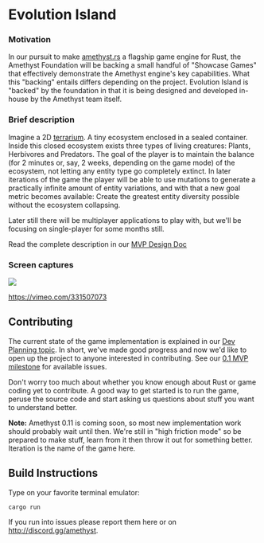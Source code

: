 # Evolution Island

### Motivation

In our pursuit to make [amethyst.rs](https://amethyst.rs) a flagship game engine for Rust, the Amethyst Foundation will be backing a small handful of "Showcase Games" that effectively demonstrate the Amethyst engine's key capabilities. What this "backing" entails differs depending on the project. Evolution Island is "backed" by the foundation in that it is being designed and developed in-house by the Amethyst team itself.

### Brief description

Imagine a 2D [terrarium](https://en.wikipedia.org/wiki/Terrarium). A tiny ecosystem enclosed in a sealed container. Inside this closed ecosystem exists three types of living creatures: Plants, Herbivores and Predators. The goal of the player is to maintain the balance (for 2 minutes or, say, 2 weeks, depending on the game mode) of the ecosystem, not letting any entity type go completely extinct. In later iterations of the game the player will be able to use mutations to generate a practically infinite amount of entity variations, and with that a new goal metric becomes available: Create the greatest entity diversity possible without the ecosystem collapsing.

Later still there will be multiplayer applications to play with, but we'll be focusing on single-player for some months still.

Read the complete description in our [MVP Design Doc](https://community.amethyst-engine.org/t/demo-game-evolution-island-mvp/487)

### Screen captures

![](https://community.amethyst.rs/uploads/default/original/1X/51b1b68b786dd211703b74f1be4fbe044f105b26.png) 

https://vimeo.com/331507073

## Contributing

The current state of the game implementation is explained in our [Dev Planning topic](https://community.amethyst.rs/t/demo-game-evolution-island-initial-prototype-dev-planning/537). In short, we've made good progress and now we'd like to open up the project to anyone interested in contributing. See our [0.1 MVP milestone](https://github.com/amethyst/evolution-island/milestone/1) for available issues.

Don't worry too much about whether you know enough about Rust or game coding yet to contribute. A good way to get started is to run the game, peruse the source code and start asking us questions about stuff you want to understand better.

**Note:** Amethyst 0.11 is coming soon, so most new implementation work should probably wait until then. We're still in "high friction mode" so be prepared to make stuff, learn from it then throw it out for something better. Iteration is the name of the game here.


## Build Instructions
Type on your favorite terminal emulator: 
```
cargo run
```

If you run into issues please report them here or on http://discord.gg/amethyst.
